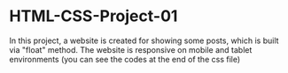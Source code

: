 # HTML-CSS-Project-01
In this project, a website is created for showing some posts, which is built via "float" method. The website is responsive on mobile and tablet environments (you can see the codes at the end of the css file)
